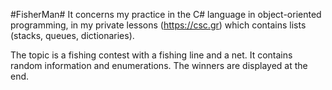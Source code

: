 #FisherMan#
It concerns my practice in the C# language in object-oriented programming, in my private lessons (<a href="https://csc.gr">https://csc.gr</a>) which contains lists (stacks, queues, dictionaries).

The topic is a fishing contest with a fishing line and a net. It contains random information and enumerations. The winners are displayed at the end.
